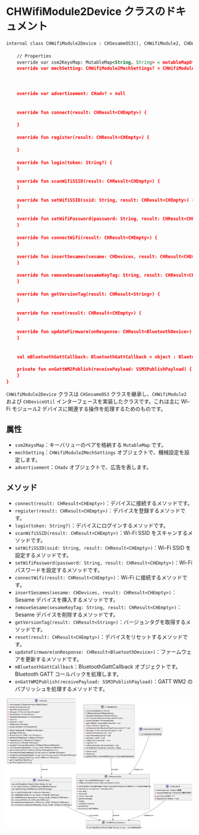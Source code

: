 # CHWifiModule2Device クラスのドキュメント
```svg
internal class CHWifiModule2Device : CHSesameOS3(), CHWifiModule2, CHDeviceUtil {

    // Properties
    override var ssm2KeysMap: MutableMap<String, String> = mutableMapOf()
    override var mechSetting: CHWifiModule2MechSettings? = CHWifiModule2MechSettings(null, null)
      


    override var advertisement: CHadv? = null
      

    override fun connect(result: CHResult<CHEmpty>) {
      
    }

    override fun register(result: CHResult<CHEmpty>) {
       
    }

    override fun login(token: String?) {
    }

    override fun scanWifiSSID(result: CHResult<CHEmpty>) {
    }

    override fun setWifiSSID(ssid: String, result: CHResult<CHEmpty>) {
    }

    override fun setWifiPassword(password: String, result: CHResult<CHEmpty>) {
    }

    override fun connectWifi(result: CHResult<CHEmpty>) {
    }

    override fun insertSesames(sesame: CHDevices, result: CHResult<CHEmpty>) {
    }

    override fun removeSesame(sesameKeyTag: String, result: CHResult<CHEmpty>) {
    }

    override fun getVersionTag(result: CHResult<String>) {
    }

    override fun reset(result: CHResult<CHEmpty>) {
    }

    override fun updateFirmware(onResponse: CHResult<BluetoothDevice>) {
    }

  
    val mBluetoothGattCallback: BluetoothGattCallback = object : BluetoothGattCallback()
  
    private fun onGattWM2Publish(receivePayload: SSM3PublishPayload) {
    }
}

```
`CHWifiModule2Device` クラスは `CHSesameOS3` クラスを継承し、`CHWifiModule2` および `CHDeviceUtil` インターフェースを実装したクラスです。これは主に Wi-Fi モジュール2 デバイスに関連する操作を処理するためのものです。

## 属性

- `ssm2KeysMap`：キーバリューのペアを格納する `MutableMap` です。
- `mechSetting`：`CHWifiModule2MechSettings` オブジェクトで、機械設定を設定します。
- `advertisement`：`CHadv` オブジェクトで、広告を表します。

## メソッド

- `connect(result: CHResult<CHEmpty>)`：デバイスに接続するメソッドです。
- `register(result: CHResult<CHEmpty>)`：デバイスを登録するメソッドです。
- `login(token: String?)`：デバイスにログインするメソッドです。
- `scanWifiSSID(result: CHResult<CHEmpty>)`：Wi-Fi SSID をスキャンするメソッドです。
- `setWifiSSID(ssid: String, result: CHResult<CHEmpty>)`：Wi-Fi SSID を設定するメソッドです。
- `setWifiPassword(password: String, result: CHResult<CHEmpty>)`：Wi-Fi パスワードを設定するメソッドです。
- `connectWifi(result: CHResult<CHEmpty>)`：Wi-Fi に接続するメソッドです。
- `insertSesames(sesame: CHDevices, result: CHResult<CHEmpty>)`：Sesame デバイスを挿入するメソッドです。
- `removeSesame(sesameKeyTag: String, result: CHResult<CHEmpty>)`：Sesame デバイスを削除するメソッドです。
- `getVersionTag(result: CHResult<String>)`：バージョンタグを取得するメソッドです。
- `reset(result: CHResult<CHEmpty>)`：デバイスをリセットするメソッドです。
- `updateFirmware(onResponse: CHResult<BluetoothDevice>)`：ファームウェアを更新するメソッドです。
- `mBluetoothGattCallback`：BluetoothGattCallback オブジェクトです。Bluetooth GATT コールバックを処理します。
- `onGattWM2Publish(receivePayload: SSM3PublishPayload)`：GATT WM2 のパブリッシュを処理するメソッドです。

![CHWifiModule2Device](CHWifiModule2Device.svg)
